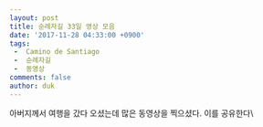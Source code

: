 ```yaml
---
layout: post
title: 순례자길 33일 영상 모음
date: '2017-11-28 04:33:00 +0900'
tags:
 -	Camino de Santiago
 -	순례자길
 -	동영상
comments: false
author: duk
---
```


아버지께서 여행을 갔다 오셨는데 많은 동영상을 찍으셨다. 이를 공유한다\\
